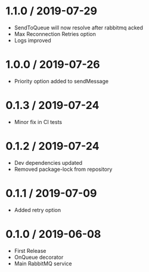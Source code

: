 1.1.0 / 2019-07-29
==================

* SendToQueue will now resolve after rabbitmq acked
* Max Reconnection Retries option
* Logs improved

1.0.0 / 2019-07-26
==================

* Priority option added to sendMessage

0.1.3 / 2019-07-24
==================

* Minor fix in CI tests

0.1.2 / 2019-07-24
==================

* Dev dependencies updated
* Removed package-lock from repository

0.1.1 / 2019-07-09
==================

* Added retry option

0.1.0 / 2019-06-08
==================

* First Release
* OnQueue decorator
* Main RabbitMQ service
